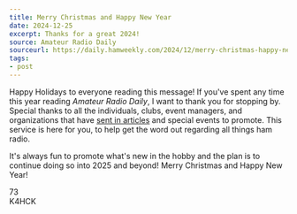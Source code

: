 ```yaml
---
title: Merry Christmas and Happy New Year
date: 2024-12-25
excerpt: Thanks for a great 2024!
source: Amateur Radio Daily
sourceurl: https://daily.hamweekly.com/2024/12/merry-christmas-happy-new-year/
tags:
- post
---
```

Happy Holidays to everyone reading this message! If you've spent any time this year reading *Amateur Radio Daily*, I want to thank you for stopping by. Special thanks to all the individuals, clubs, event managers, and organizations that have [sent in articles](https://docs.google.com/forms/d/e/1FAIpQLSe9PqLaJEPfAAb7J3wLHyWUb_SfHbv-pdvlWhVruxUaamRwLQ/viewform?usp=sf_link) and special events to promote. This service is here for you, to help get the word out regarding all things ham radio. 

It's always fun to promote what's new in the hobby and the plan is to continue doing so into 2025 and beyond! Merry Christmas and Happy New Year!

73   
K4HCK